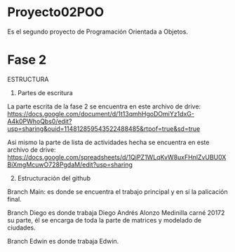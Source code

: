# Proyecto02POO
Es el segundo proyecto de Programación Orientada a Objetos.
# Fase 2
ESTRUCTURA

1. Partes de escritura

La parte escrita de la fase 2 se encuentra en este archivo de drive: https://docs.google.com/document/d/1t13qmhHgoDOmiYz1dxG-A4k0PWhoQbs0/edit?usp=sharing&ouid=114812859543522488485&rtpof=true&sd=true

Asi mismo la parte de lista de actividades hecha se encuentra en este archivo de drive: https://docs.google.com/spreadsheets/d/1QjPZ1WLqKvW8uxFHnlZvUBU0XBiXmgMcuwO728PgdaM/edit?usp=sharing

2. Estructuración del github

Branch Main: es donde se encuentra el trabajo principal y en sí la palicación final.

Branch Diego es donde trabaja Diego Andrés Alonzo Medinilla carné 20172 su parte, él se encarga de toda la parte de matrices y modelado de ciudades.

Branch Edwin es donde trabaja Edwin.

